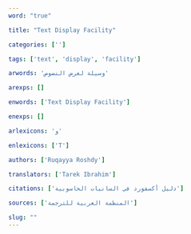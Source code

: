 ```yaml
---
word: "true"

title: "Text Display Facility"

categories: ['']

tags: ['text', 'display', 'facility']

arwords: 'وسيلة لعرض النصوص'

arexps: []

enwords: ['Text Display Facility']

enexps: []

arlexicons: 'و'

enlexicons: ['T']

authors: ['Ruqayya Roshdy']

translators: ['Tarek Ibrahim']

citations: ['دليل أكسفورد في السانيات الحاسوبية']

sources: ['المنظمة العربية للترجمة']

slug: ""
---
```

